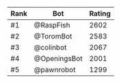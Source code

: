 Rank|Bot|Rating
---|---|---
#1|@RaspFish|2602
#2|@ToromBot|2583
#3|@colinbot|2067
#4|@OpeningsBot|2001
#5|@pawnrobot|1299
